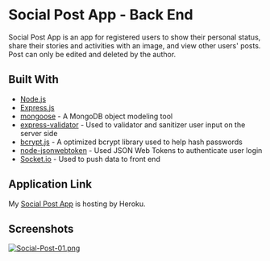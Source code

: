 # Social Post App - Back End

Social Post App is an app for registered users to show their personal status, share their stories and activities with an image, and view other users' posts. Post can only be edited and deleted by the author.

## Built With

* [Node.js](https://nodejs.org/en/)
* [Express.js](https://expressjs.com/)
* [mongoose](https://github.com/Automattic/mongoose) - A MongoDB object modeling tool
* [express-validator](https://express-validator.github.io/docs/) - Used to validator and sanitizer user input on the server side
* [bcrypt.js](https://github.com/dcodeIO/bcrypt.js) - A optimized bcrypt library used to help hash passwords
* [node-jsonwebtoken](https://github.com/auth0/node-jsonwebtoken) - Used JSON Web Tokens to authenticate user login
* [Socket.io](https://github.com/socketio/socket.io) - Used to push data to front end

## Application Link

My [Social Post App](https://social-post.herokuapp.com/) is hosting by Heroku.

## Screenshots

[![Social-Post-01.png](https://i.postimg.cc/BnT0W8wy/Social-Post-01.png)](https://postimg.cc/nXh5BLxY)
